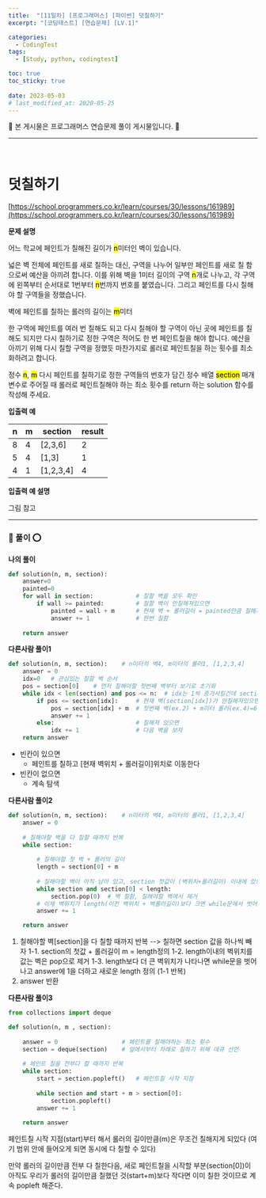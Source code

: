 ```yaml
---
title:  "[11일차] [프로그래머스] [파이썬] 덧칠하기" 
excerpt: "[코딩테스트] [연습문제] [LV.1]"

categories:
  - CodingTest
tags:
  - [Study, python, codingtest]

toc: true
toc_sticky: true
 
date: 2023-05-03
# last_modified_at: 2020-05-25
---
```





🎀 본 게시물은 프로그래머스 연습문제 풀이 게시물입니다. 🎀 

---
<br>

# 덧칠하기 

[https://school.programmers.co.kr/learn/courses/30/lessons/161989](https://school.programmers.co.kr/learn/courses/30/lessons/161989)


__문제 설명__ 

어느 학교에 페인트가 칠해진 길이가 <mark>n</mark>미터인 벽이 있습니다.

넓은 벽 전체에 페인트를 새로 칠하는 대신, 구역을 나누어 일부만 페인트를 새로 칠 함으로써 예산을 아끼려 합니다.
이를 위해 벽을 1미터 길이의 구역 <mark>n</mark>개로 나누고, 각 구역에 왼쪽부터 순서대로 1번부터 <mark>n</mark>번까지 번호를 붙였습니다. 그리고 페인트를 다시 칠해야 할 구역들을 정했습니다.

벽에 페인트를 칠하는 롤러의 길이는 <mark>m</mark>미터

한 구역에 페인트를 여러 번 칠해도 되고 다시 칠해야 할 구역이 아닌 곳에 페인트를 칠해도 되지만 다시 칠하기로 정한 구역은 적어도 한 번 페인트칠을 해야 합니다. 예산을 아끼기 위해 다시 칠할 구역을 정했듯 마찬가지로 롤러로 페인트칠을 하는 횟수를 최소화하려고 합니다.

정수 <mark>n</mark>, <mark>m</mark> 다시 페인트를 칠하기로 정한 구역들의 번호가 담긴 정수 배열 <mark>section</mark> 매개변수로 주어질 때 롤러로 페인트칠해야 하는 최소 횟수를 return 하는 solution 함수를 작성해 주세요.


__입출력 예__

| n | m | section | result |
|---|---|---|---|  
| 8 | 4 | [2,3,6] | 2 |
| 5 | 4 | [1,3] | 1 |
| 4 | 1 | [1,2,3,4] | 4 | 

__입출력 예 설명__ 

그림 참고 


---

### 🚀 풀이 ⭕

__나의 풀이__
```python
def solution(n, m, section):    
    answer=0
    painted=0
    for wall in section:            # 칠할 벽을 모두 확인
        if wall >= painted:         # 칠할 벽이 안칠해져있으면
            painted = wall + m      # 현재 벽 + 롤러길이 = painted만큼 칠해져있음 
            answer += 1             # 한번 칠함 
            
    return answer
```

__다른사람 풀이1__

```python
def solution(n, m, section):    # n미터의 벽4, m미터의 롤러1, [1,2,3,4] 
    answer = 0
    idx=0   # 관심있는 칠할 벽 순서 
    pos = section[0]    # 먼저 칠해야할 첫번째 벽부터 보기로 초기화 
    while idx < len(section) and pos <= n:  # idx는 1씩 증가시킬건데 section개수 끝날때까지 반복 그리고 칠할 벽 다 하면 그만
        if pos <= section[idx]:     # 현재 벽(section[idx])가 안칠해져있으면
            pos = section[idx] + m  # 첫번째 벽(ex.2) + m미터 롤러(ex.4)=6까지 색을 칠함 
            answer += 1
        else:                       # 칠해져 있으면 
            idx += 1                # 다음 벽을 보자 
    return answer
```
+ 빈칸이 있으면
    + 페인트를 칠하고 [현재 벽위치 + 롤러길이]위치로 이동한다 
+ 빈칸이 없으면 
    + 계속 탐색 

__다른사람 풀이2__

```python
def solution(n, m, section):    # n미터의 벽4, m미터의 롤러1, [1,2,3,4] 
    answer = 0
    
    # 칠해야할 벽을 다 칠할 때까지 반복 
    while section:
        
        # 칠해야할 첫 벽 + 롤러의 길이
        length = section[0] + m
        
        # 칠해야할 벽이 아직 남아 있고, section 첫값이 (벽위치+롤러길이) 이내에 있으면
        while section and section[0] < length:
            section.pop(0)  # 벽 칠함, 칠해야할 벽에서 제거   
        # 이제 벽위치가 length(이전 벽위치 + 벽롤러길이)보다 크면 while문에서 벗어남  
        answer += 1

    return answer

```

1. 칠해야할 벽[section]을 다 칠할 때까지 반복 --> 칠하면 section 값을 하나씩 빼자 
    1-1. section의 첫값 + 롤러길이 m = length정의 
    1-2. length이내의 벽위치를 값는 벽은 pop으로 제거 
    1-3. length보다 더 큰 벽위치가 나타나면 while문을 벗어나고 answer에 1을 더하고 새로운 length 정의 (1-1 반복)
2. answer 반환   

__다른사람 풀이3__

```python
from collections import deque

def solution(n, m , section):
    
    answer = 0					# 페인트를 칠해야하는 최소 횟수
    section = deque(section)	# 앞에서부터 차례로 칠하기 위해 데큐 선언
    
    # 페인트 칠을 전부다 할 때까지 반복
    while section:
        start = section.popleft()	# 페인트칠 시작 지점
        
        while section and start + m > section[0]: 
            section.popleft()
        answer += 1
    
    return answer

```

페인트칠 시작 지점(start)부터 해서 롤러의 길이만큼(m)은 무조건 칠해지게 되있다 (여기 범위 안에 들어오게 되면 동시에 다 칠할 수 있다)

만약 롤러의 길이만큼 전부 다 칠한다음, 새로 페인트칠을 시작할 부분(section[0])이 아직도 우리가 롤러의 길이만큼 칠했던 것(start+m)보다 작다면 이미 칠한 것이므로 계속 popleft 해준다. 
